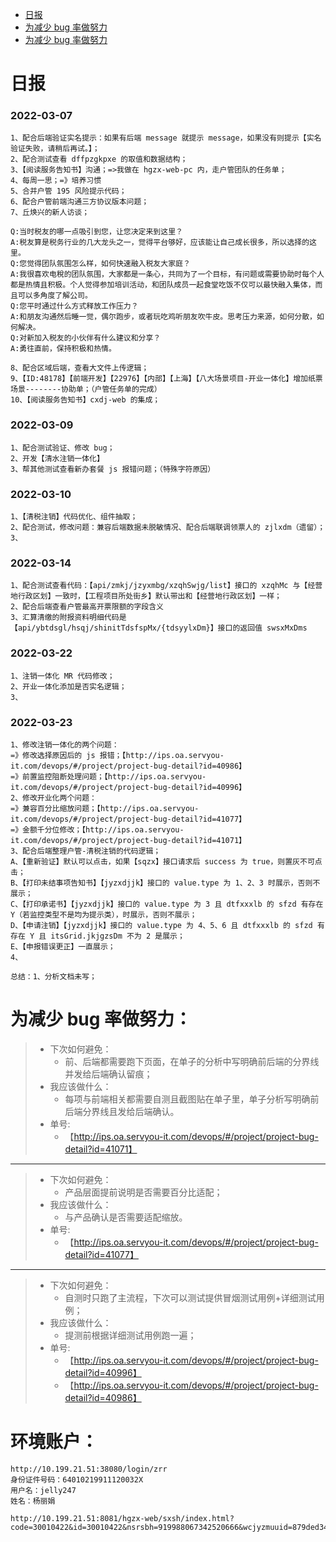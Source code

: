 -   [日报](#111)
-   [为减少 bug 率做努力](#222)
-   [为减少 bug 率做努力](#333)

# <a id="111">日报</a>

### 2022-03-07

```
1、配合后端验证实名提示：如果有后端 message 就提示 message，如果没有则提示【实名验证失败，请稍后再试。】；
2、配合测试查看 dffpzgkpxe 的取值和数据结构；
3、【阅读服务告知书】沟通；=>我做在 hgzx-web-pc 内，走户管团队的任务单；
4、每周一思；=》培养习惯
5、合并户管 195 风险提示代码；
6、配合户管前端沟通三方协议版本问题；
7、丘焕兴的新人访谈；

Q:当时税友的哪一点吸引到您，让您决定来到这里？
A:税友算是税务行业的几大龙头之一，觉得平台够好，应该能让自己成长很多，所以选择的这里。
Q:您觉得团队氛围怎么样，如何快速融入税友大家庭？
A:我很喜欢电稅的团队氛围，大家都是一条心，共同为了一个目标，有问题或需要协助时每个人都是热情且积极。个人觉得参加培训活动，和团队成员一起食堂吃饭不仅可以最快融入集体，而且可以多角度了解公司。
Q:您平时通过什么方式释放工作压力？
A:和朋友沟通然后睡一觉，偶尔跑步，或者玩吃鸡听朋友吹牛皮。思考压力来源，如何分散，如何解决。
Q:对新加入税友的小伙伴有什么建议和分享？
A:勇往直前，保持积极和热情。

8、配合区域后端，查看大文件上传逻辑；
9、【ID:48178】【前端开发】【22976】【内部】【上海】【八大场景项目-开业一体化】增加纸票场景--------协助单；（户管任务单的完成）
10、【阅读服务告知书】cxdj-web 的集成；
```

### 2022-03-09

```
1、配合测试验证、修改 bug；
2、开发【清水注销一体化】
3、帮其他测试查看新办套餐 js 报错问题；（特殊字符原因）
```

### 2022-03-10

```
1、【清税注销】代码优化、组件抽取；
2、配合测试，修改问题：兼容后端数据未脱敏情况、配合后端联调领票人的 zjlxdm（遗留）；
3、
```

### 2022-03-14

```
1、配合测试查看代码：【api/zmkj/jzyxmbg/xzqhSwjg/list】接口的 xzqhMc 与【经营地行政区划】一致时，【工程项目所处街乡】默认带出和【经营地行政区划】一样；
2、配合后端查看户管最高开票限额的字段含义
3、汇算清缴的附报资料明细代码是【api/ybtdsgl/hsqj/shinitTdsfspMx/{tdsyylxDm}】接口的返回值 swsxMxDms
```

### 2022-03-22

```
1、注销一体化 MR 代码修改；
2、开业一体化添加是否实名逻辑；
3、
```

### 2022-03-23

```
1、修改注销一体化的两个问题：
=》修改选择原因后的 js 报错；【http://ips.oa.servyou-it.com/devops/#/project/project-bug-detail?id=40986】
=》前置监控阻断处理问题；【http://ips.oa.servyou-it.com/devops/#/project/project-bug-detail?id=40996】
2、修改开业化两个问题：
=》兼容百分比缩放问题；【http://ips.oa.servyou-it.com/devops/#/project/project-bug-detail?id=41077】
=》金额千分位修改；【http://ips.oa.servyou-it.com/devops/#/project/project-bug-detail?id=41071】
3、配合后端整理户管-清税注销的代码逻辑；
A、【重新验证】默认可以点击，如果【sqzx】接口请求后 success 为 true，则置灰不可点击；
B、【打印未结事项告知书】【jyzxdjjk】接口的 value.type 为 1、2、3 时展示，否则不展示；
C、【打印承诺书】【jyzxdjjk】接口的 value.type 为 3 且 dtfxxxlb 的 sfzd 有存在 Y（若监控类型不是均为提示类），时展示，否则不展示；
D、【申请注销】【jyzxdjjk】接口的 value.type 为 4、5、6 且 dtfxxxlb 的 sfzd 有存在 Y 且 itsGrid.jkjgzsDm 不为 2 是展示；
E、【申报错误更正】一直展示；
4、

总结：1、分析文档未写；
```

# <a id="222">为减少 bug 率做努力：</a>

> -   下次如何避免：
>     -   前、后端都需要跑下页面，在单子的分析中写明确前后端的分界线并发给后端确认留痕；
> -   我应该做什么：
>     -   每项与前端相关都需要自测且截图贴在单子里，单子分析写明确前后端分界线且发给后端确认。
> -   单号:
>     -   【http://ips.oa.servyou-it.com/devops/#/project/project-bug-detail?id=41071】

---

> -   下次如何避免：
>     -   产品层面提前说明是否需要百分比适配；
> -   我应该做什么：
>     -   与产品确认是否需要适配缩放。
> -   单号:
>     -   【http://ips.oa.servyou-it.com/devops/#/project/project-bug-detail?id=41077】

---

> -   下次如何避免：
>     -   自测时只跑了主流程，下次可以测试提供冒烟测试用例+详细测试用例；
> -   我应该做什么：
>     -   提测前根据详细测试用例跑一遍；
> -   单号:
>     -   【http://ips.oa.servyou-it.com/devops/#/project/project-bug-detail?id=40996】
>     -   【http://ips.oa.servyou-it.com/devops/#/project/project-bug-detail?id=40986】

# <a id="333">环境账户：</a>

```
http://10.199.21.51:38080/login/zrr
身份证件号码：64010219911120032X
用户名：jelly247
姓名：杨丽娟

http://10.199.21.51:8081/hgzx-web/sxsh/index.html?code=30010422&id=30010422&nsrsbh=919988067342520666&wcjyzmuuid=879ded347e544bb4ab610c2503dc2a6d#/kqysssx/xzkqsssxsq
```
